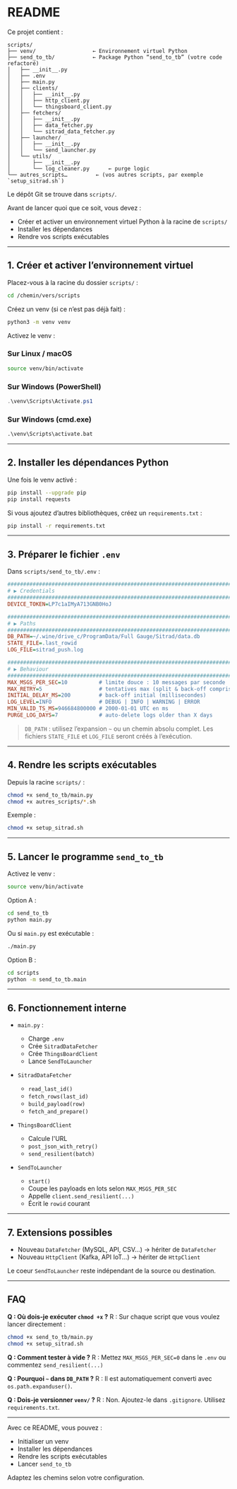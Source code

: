 # README

Ce projet contient :

```
scripts/
├── venv/                  ← Environnement virtuel Python
├── send_to_tb/            ← Package Python “send_to_tb” (votre code refactoré)
│   ├── __init__.py
│   ├── .env
│   ├── main.py
│   ├── clients/
│   │   ├── __init__.py
│   │   ├── http_client.py
│   │   └── thingsboard_client.py
│   ├── fetchers/
│   │   ├── __init__.py
│   │   ├── data_fetcher.py
│   │   └── sitrad_data_fetcher.py
│   ├── launcher/
│   │   ├── __init__.py
│   │   └── send_launcher.py
│   └── utils/
│       ├── __init__.py  
│       └── log_cleaner.py      ← purge logic
└── autres_scripts…         ← (vos autres scripts, par exemple `setup_sitrad.sh`)
```

Le dépôt Git se trouve dans `scripts/`.

Avant de lancer quoi que ce soit, vous devez :

* Créer et activer un environnement virtuel Python à la racine de `scripts/`
* Installer les dépendances
* Rendre vos scripts exécutables

---

## 1. Créer et activer l’environnement virtuel

Placez-vous à la racine du dossier `scripts/` :

```bash
cd /chemin/vers/scripts
```

Créez un venv (si ce n’est pas déjà fait) :

```bash
python3 -m venv venv
```

Activez le venv :

### Sur Linux / macOS

```bash
source venv/bin/activate
```

### Sur Windows (PowerShell)

```powershell
.\venv\Scripts\Activate.ps1
```

### Sur Windows (cmd.exe)

```cmd
.\venv\Scripts\activate.bat
```

---

## 2. Installer les dépendances Python

Une fois le venv activé :

```bash
pip install --upgrade pip
pip install requests
```

Si vous ajoutez d’autres bibliothèques, créez un `requirements.txt` :

```bash
pip install -r requirements.txt
```

---

## 3. Préparer le fichier `.env`

Dans `scripts/send_to_tb/.env` :

```ini
###############################################################################
# ▶︎ Credentials
###############################################################################
DEVICE_TOKEN=LP7c1aIMyA713GNB0HoJ

###############################################################################
# ▶︎ Paths
###############################################################################
DB_PATH=~/.wine/drive_c/ProgramData/Full Gauge/Sitrad/data.db
STATE_FILE=.last_rowid
LOG_FILE=sitrad_push.log

###############################################################################
# ▶︎ Behaviour
###############################################################################
MAX_MSGS_PER_SEC=10          # limite douce : 10 messages par seconde
MAX_RETRY=5                  # tentatives max (split & back-off compris)
INITIAL_DELAY_MS=200         # back-off initial (millisecondes)
LOG_LEVEL=INFO               # DEBUG | INFO | WARNING | ERROR
MIN_VALID_TS_MS=946684800000 # 2000-01-01 UTC en ms
PURGE_LOG_DAYS=7             # auto-delete logs older than X days
```

> `DB_PATH` : utilisez l’expansion `~` ou un chemin absolu complet.
> Les fichiers `STATE_FILE` et `LOG_FILE` seront créés à l’exécution.

---

## 4. Rendre les scripts exécutables

Depuis la racine `scripts/` :

```bash
chmod +x send_to_tb/main.py
chmod +x autres_scripts/*.sh
```

Exemple :

```bash
chmod +x setup_sitrad.sh
```

---

## 5. Lancer le programme `send_to_tb`

Activez le venv :

```bash
source venv/bin/activate
```

Option A :

```bash
cd send_to_tb
python main.py
```

Ou si `main.py` est exécutable :

```bash
./main.py
```

Option B :

```bash
cd scripts
python -m send_to_tb.main
```

---

## 6. Fonctionnement interne

* `main.py` :

  * Charge `.env`
  * Crée `SitradDataFetcher`
  * Crée `ThingsBoardClient`
  * Lance `SendToLauncher`

* `SitradDataFetcher`

  * `read_last_id()`
  * `fetch_rows(last_id)`
  * `build_payload(row)`
  * `fetch_and_prepare()`

* `ThingsBoardClient`

  * Calcule l'URL
  * `post_json_with_retry()`
  * `send_resilient(batch)`

* `SendToLauncher`

  * `start()`
  * Coupe les payloads en lots selon `MAX_MSGS_PER_SEC`
  * Appelle `client.send_resilient(...)`
  * Écrit le `rowid` courant

---

## 7. Extensions possibles

* Nouveau `DataFetcher` (MySQL, API, CSV...) → hériter de `DataFetcher`
* Nouveau `HttpClient` (Kafka, API IoT...) → hériter de `HttpClient`

Le coeur `SendToLauncher` reste indépendant de la source ou destination.

---

## FAQ

**Q : Où dois-je exécuter `chmod +x` ?**
R : Sur chaque script que vous voulez lancer directement :

```bash
chmod +x send_to_tb/main.py
chmod +x setup_sitrad.sh
```

**Q : Comment tester à vide ?**
R : Mettez `MAX_MSGS_PER_SEC=0` dans le `.env` ou commentez `send_resilient(...)`

**Q : Pourquoi `~` dans `DB_PATH` ?**
R : Il est automatiquement converti avec `os.path.expanduser()`.

**Q : Dois-je versionner `venv/` ?**
R : Non. Ajoutez-le dans `.gitignore`. Utilisez `requirements.txt`.

---

Avec ce README, vous pouvez :

* Initialiser un venv
* Installer les dépendances
* Rendre les scripts exécutables
* Lancer `send_to_tb`

Adaptez les chemins selon votre configuration.
